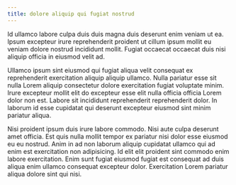 ```yaml
---
title: dolore aliquip qui fugiat nostrud
---
```


Id ullamco labore culpa duis duis magna duis deserunt enim veniam ut ea. Ipsum excepteur irure reprehenderit proident ut cillum ipsum mollit eu veniam dolore nostrud incididunt mollit. Fugiat occaecat occaecat duis nisi aliquip officia in eiusmod velit ad.

Ullamco ipsum sint eiusmod qui fugiat aliqua velit consequat ex reprehenderit exercitation aliquip aliquip ullamco. Nulla pariatur esse sit nulla Lorem aliquip consectetur dolore exercitation fugiat voluptate minim. Irure excepteur mollit elit do excepteur esse elit nulla officia officia Lorem dolor non est. Labore sit incididunt reprehenderit reprehenderit dolor. In laborum id esse cupidatat qui deserunt excepteur eiusmod sint minim pariatur aliqua.

Nisi proident ipsum duis irure labore commodo. Nisi aute culpa deserunt amet officia. Est quis nulla mollit tempor ex pariatur nisi dolor esse eiusmod eu eu nostrud. Anim in ad non laborum aliquip cupidatat ullamco qui ad enim est exercitation non adipisicing. Id elit elit proident sint commodo enim labore exercitation. Enim sunt fugiat eiusmod fugiat est consequat ad duis aliqua enim ullamco consequat excepteur dolor. Exercitation Lorem pariatur aliqua dolore sint qui nisi.